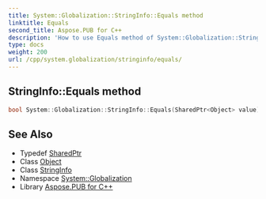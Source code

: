 ```yaml
---
title: System::Globalization::StringInfo::Equals method
linktitle: Equals
second_title: Aspose.PUB for C++
description: 'How to use Equals method of System::Globalization::StringInfo class in C++.'
type: docs
weight: 200
url: /cpp/system.globalization/stringinfo/equals/
---
```

## StringInfo::Equals method




```cpp
bool System::Globalization::StringInfo::Equals(SharedPtr<Object> value) override
```

## See Also

* Typedef [SharedPtr](../../../system/sharedptr/)
* Class [Object](../../../system/object/)
* Class [StringInfo](../)
* Namespace [System::Globalization](../../)
* Library [Aspose.PUB for C++](../../../)
